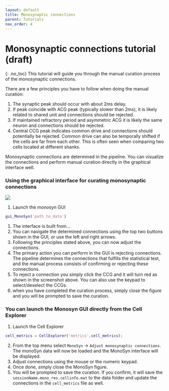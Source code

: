 ```yaml
---
layout: default
title: Monosynaptic connections
parent: Tutorials
nav_order: 4
---
```

# Monosynaptic connections tutorial (draft)
{: .no_toc}
This tutorial will guide you through the manual curation process of the monosynaptic connections.

There are a few principles you have to follow when doing the manual curation:
1. The synaptic peak should occur with about 2ms delay.
2. If peak coincide with ACG peak (typically slower than 2ms), it is likely related to shared unit and connections should be rejected.
3. If maintained refractory period and asymmetric ACG it is likely the same neuron and connections should be rejected.
4. Central CCG peak indicates common drive and connections should potentially be rejected. Common drive can also be temporally shifted if the cells are far from each other. This is often seen when comparing two cells located at different shanks.

Monosynaptic connections are determined in the pipeline. You can visualize the connections and perform manual curation directly in the graphical interface well. 

### Using the graphical interface for curating monosynaptic connections
![](https://buzsakilab.com/wp/wp-content/uploads/2020/02/monosyn.png)

1. Launch the monosyn GUI
```m
gui_MonoSyn('path_to_data')
```
1. The interface is built from...
2. You can navigate the determined connections using the top two buttons shown in the GUI, or use the left and right arrows.
2. Following the principles stated above, you can now adjust the connections. 
3. The primary action you can perform in the GUI is rejecting connections. The pipeline determines the connections that fulfills the statistical test, and the manual process consists of confirming or rejecting these connections.
4. To reject a connection you simply click the CCG and it will turn red as shown in the screenshot above. You can also use the keypad to select/deselect the CCGs.
5. when you have completed the curation process, simply close the figure and you will be prompted to save the curation.

### You can launch the Monosyn GUI directly from the Cell Explorer
1. Launch the Cell Explorer
```m
cell_metrics = CellExplorer('metrics',cell_metrics); 
```
2. From the top menu select `MonoSyn` -> `Adjust monosynaptic connections`. The monoSyn data will now be loaded and the MonoSyn interface will be displayed.
3. Adjust connections using the mouse or the numeric keypad. 
3. Once done, simply close the MonoSyn figure. 
4. You will be prompted to save the curation. If you confirm, it will save the `sessionName.mono_res.cellinfo.mat` to the data folder and update the connections in the `cell_metrics` file as well.
